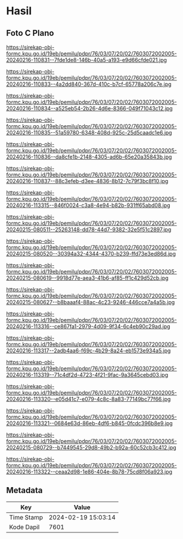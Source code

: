 # Hasil

## Foto C Plano

https://sirekap-obj-formc.kpu.go.id/19eb/pemilu/pdpr/76/03/07/20/02/7603072002005-20240216-110831--7fde1de8-146b-40a5-a193-e9d66cfde021.jpg

https://sirekap-obj-formc.kpu.go.id/19eb/pemilu/pdpr/76/03/07/20/02/7603072002005-20240216-110833--4a2dd840-367d-410c-b7cf-65778a206c7e.jpg

https://sirekap-obj-formc.kpu.go.id/19eb/pemilu/pdpr/76/03/07/20/02/7603072002005-20240216-110834--a525eb54-2b26-4d6e-8366-049f71043c12.jpg

https://sirekap-obj-formc.kpu.go.id/19eb/pemilu/pdpr/76/03/07/20/02/7603072002005-20240216-110835--51a59780-6348-408d-925c-25d5caadc1e6.jpg

https://sirekap-obj-formc.kpu.go.id/19eb/pemilu/pdpr/76/03/07/20/02/7603072002005-20240216-110836--da8cfe1b-2148-4305-ad6b-65e20a35843b.jpg

https://sirekap-obj-formc.kpu.go.id/19eb/pemilu/pdpr/76/03/07/20/02/7603072002005-20240216-110837--88c3efeb-d3ee-4836-8b12-7c79f3bc8f10.jpg

https://sirekap-obj-formc.kpu.go.id/19eb/pemilu/pdpr/76/03/07/20/02/7603072002005-20240216-113315--846f0024-c3a8-4e94-b82b-931ff65abd08.jpg

https://sirekap-obj-formc.kpu.go.id/19eb/pemilu/pdpr/76/03/07/20/02/7603072002005-20240215-080511--25263148-dd78-44d7-9382-32e5f51c2897.jpg

https://sirekap-obj-formc.kpu.go.id/19eb/pemilu/pdpr/76/03/07/20/02/7603072002005-20240215-080520--30394a32-4344-4370-b239-ffd73e3ed86d.jpg

https://sirekap-obj-formc.kpu.go.id/19eb/pemilu/pdpr/76/03/07/20/02/7603072002005-20240215-080619--9918d77e-aea3-41b6-af85-ff1c429d52cb.jpg

https://sirekap-obj-formc.kpu.go.id/19eb/pemilu/pdpr/76/03/07/20/02/7603072002005-20240215-080627--b8baaaf4-88ac-4c23-9246-446cce7a4a5b.jpg

https://sirekap-obj-formc.kpu.go.id/19eb/pemilu/pdpr/76/03/07/20/02/7603072002005-20240216-113316--ce867fa1-2979-4d09-9f34-6c4eb90c29ad.jpg

https://sirekap-obj-formc.kpu.go.id/19eb/pemilu/pdpr/76/03/07/20/02/7603072002005-20240216-113317--2adb4aa6-f69c-4b29-8a24-eb1573e934a5.jpg

https://sirekap-obj-formc.kpu.go.id/19eb/pemilu/pdpr/76/03/07/20/02/7603072002005-20240216-113319--71c4df2d-4723-4f21-9fac-9a3645cebd03.jpg

https://sirekap-obj-formc.kpu.go.id/19eb/pemilu/pdpr/76/03/07/20/02/7603072002005-20240216-113320--e05d41c7-e079-4c8c-8a83-77149bc77f66.jpg

https://sirekap-obj-formc.kpu.go.id/19eb/pemilu/pdpr/76/03/07/20/02/7603072002005-20240216-113321--0684e63d-86eb-4df6-b845-0fcdc396b8e9.jpg

https://sirekap-obj-formc.kpu.go.id/19eb/pemilu/pdpr/76/03/07/20/02/7603072002005-20240215-080729--b7449545-29d8-49b2-b92a-60c52cb3c412.jpg

https://sirekap-obj-formc.kpu.go.id/19eb/pemilu/pdpr/76/03/07/20/02/7603072002005-20240216-113322--ceaa2d98-1e86-404e-8b78-75cd8f06a923.jpg


## Metadata

| Key        | Value               |
| ---------- | ------------------- |
| Time Stamp | 2024-02-19 15:03:14 |
| Kode Dapil | 7601                |




